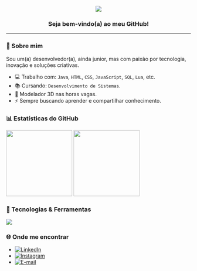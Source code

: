 <p align="center">
  <img src="https://capsule-render.vercel.app/api?type=venom&height=150&color=gradient&text=Julio%20Henrique%20Busarello&fontAlign=50&animation=fadeIn&textBg=false&fontSize=40&desc=Desenvolvedor%20Junior&descAlign=50&descAlignY=68&fontColor=F1F1F1"/>
</p>

<h3 align="center">Seja bem-vindo(a) ao meu GitHub!</h3>
<hr>
  
### 🚀 Sobre mim
Sou um(a) desenvolvedor(a), ainda junior, mas com paixão por tecnologia, inovação e soluções criativas.  

- 💻 Trabalho com: `Java`, `HTML`, `CSS`, `JavaScript`, `SQL`, `Lua`, etc.
- 📚 Cursando: `Desenvolvimento de Sistemas`.
- 🚗 Modelador 3D nas horas vagas.
- ⚡ Sempre buscando aprender e compartilhar conhecimento.

### 📊 Estatísticas do GitHub
<p align="left">
  <img height="180em" src="https://github-readme-stats.vercel.app/api?username=JulioBusarello&show_icons=true&include_all_commits=true&count_private=true&hide_border=true&bg_color=00000000&text_color=FFFFFF&title_color=FFFFFF&icon_color=A020F0"/>
  <img height="180em" src="https://github-readme-stats.vercel.app/api/top-langs/?username=JulioBusarello&layout=compact&langs_count=6&hide_border=true&bg_color=00000000&text_color=FFFFFF&title_color=FFFFFF"/>
</p>



### 🧰 Tecnologias & Ferramentas
<p>
  <img src="https://skillicons.dev/icons?i=java,mysql,html,css,spring,lua" />
</p>

### 🌐 Onde me encontrar
- [![LinkedIn](https://img.shields.io/badge/LinkedIn-blue?style=flat)](https://www.linkedin.com/in/j%C3%BAlio-henrique-busarello-614259212/)
- [![Instagram](https://img.shields.io/badge/Instagram-E4405F?style=flat)](https://www.instagram.com/julio_busarello/)
- [![E-mail](https://img.shields.io/badge/Email-D44638?style=flat)](mailto:juliohenri.busarello@gmail.com)
